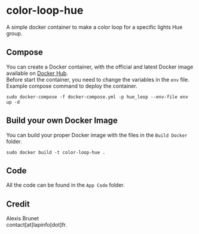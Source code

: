# color-loop-hue
A simple docker container to make a color loop for a specific lights Hue group.

## Compose
You can create a Docker container, with the official and latest Docker image available on [Docker Hub](https://hub.docker.com/r/alexthegeek/color-loop-hue).  
Before start the container, you need to change the variables in the `env` file.  
Example compose command to deploy the container.
```shell
sudo docker-compose -f docker-compose.yml -p hue_loop --env-file env up -d
```

## Build your own Docker Image
You can build your proper Docker image with the files in the `Build Docker` folder.
```shell
sudo docker build -t color-loop-hue .
```

## Code
All the code can be found in the `App Code` folder.

## Credit
Alexis Brunet  
contact[at]lapinfo[dot]fr.
